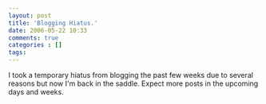 ```yaml
---
layout: post
title: 'Blogging Hiatus.'
date: 2006-05-22 10:33
comments: true
categories : []
tags:
---
```

I took a temporary hiatus from blogging the past few weeks due to several reasons but now I'm back in the saddle. Expect more posts in the upcoming days and weeks.

